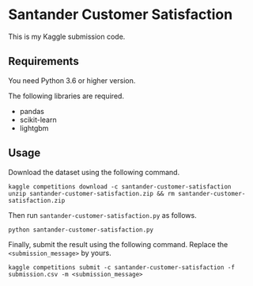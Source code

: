 # Santander Customer Satisfaction

This is my Kaggle submission code.

## Requirements

You need Python 3.6 or higher version.

The following libraries are required.

- pandas
- scikit-learn
- lightgbm

## Usage

Download the dataset using the following command.

```
kaggle competitions download -c santander-customer-satisfaction
unzip santander-customer-satisfaction.zip && rm santander-customer-satisfaction.zip
```

Then run `santander-customer-satisfaction.py` as follows.

```
python santander-customer-satisfaction.py
```

Finally, submit the result using the following command. Replace the `<submission_message>` by yours.

```
kaggle competitions submit -c santander-customer-satisfaction -f submission.csv -m <submission_message>
```
